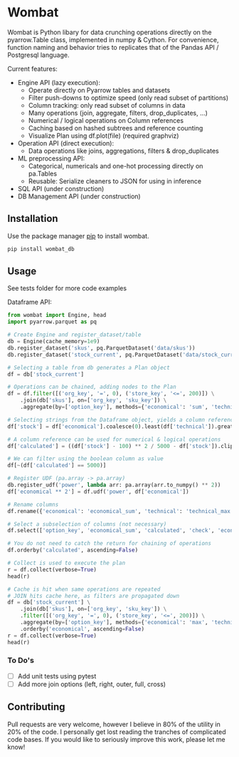 # Wombat
Wombat is Python libary for data crunching operations directly on the pyarrow.Table class, implemented in numpy & Cython. For convenience, function naming and behavior tries to replicates that of the Pandas API / Postgresql language.

Current features:
- Engine API (lazy execution):
    - Operate directly on Pyarrow tables and datasets
    - Filter push-downs to optimize speed (only read subset of partitions)
    - Column tracking: only read subset of columns in data
    - Many operations (join, aggregate, filters, drop_duplicates, ...)
    - Numerical / logical operations on Column references
    - Caching based on hashed subtrees and reference counting
    - Visualize Plan using df.plot(file) (required graphviz)
- Operation API (direct execution): 
    - Data operations like joins, aggregations, filters & drop_duplicates
- ML preprocessing API: 
    - Categorical, numericals and one-hot processing directly on pa.Tables
    - Reusable: Serialize cleaners to JSON for using in inference
- SQL API (under construction)
- DB Management API (under construction)

## Installation

Use the package manager [pip](https://pip.pypa.io/en/stable/) to install wombat.

```bash
pip install wombat_db
```

## Usage
See tests folder for more code examples

Dataframe API:
```python
from wombat import Engine, head
import pyarrow.parquet as pq

# Create Engine and register_dataset/table
db = Engine(cache_memory=1e9)
db.register_dataset('skus', pq.ParquetDataset('data/skus'))
db.register_dataset('stock_current', pq.ParquetDataset('data/stock_current'))

# Selecting a table from db generates a Plan object
df = db['stock_current']

# Operations can be chained, adding nodes to the Plan
df = df.filter([('org_key', '=', 0), ('store_key', '<=', 200)]) \
    .join(db['skus'], on=['org_key', 'sku_key']) \
    .aggregate(by=['option_key'], methods={'economical': 'sum', 'technical':'max'})

# Selecting strings from the Dataframe object, yields a column reference
df['stock'] = df['economical'].coalesce(0).least(df['technical']).greatest(0)

# A column reference can be used for numerical & logical operations
df['calculated'] = ((df['stock'] - 100) ** 2 / 5000 - df['stock']).clip(None, 5000)

# We can filter using the boolean column as value
df[~(df['calculated'] == 5000)]

# Register UDF (pa.array -> pa.array)
db.register_udf('power', lambda arr: pa.array(arr.to_numpy() ** 2))
df['economical ** 2'] = df.udf('power', df['economical'])

# Rename columns
df.rename({'economical': 'economical_sum', 'technical': 'technical_max'})

# Select a subselection of columns (not necessary)
df.select(['option_key', 'economical_sum', 'calculated', 'check', 'economical ** 2'])

# You do not need to catch the return for chaining of operations
df.orderby('calculated', ascending=False)

# Collect is used to execute the plan
r = df.collect(verbose=True)
head(r)

# Cache is hit when same operations are repeated
# JOIN hits cache here, as filters are propagated down
df = db['stock_current'] \
    .join(db['skus'], on=['org_key', 'sku_key']) \
    .filter([('org_key', '=', 0), ('store_key', '<=', 200)]) \
    .aggregate(by=['option_key'], methods={'economical': 'max', 'technical':'sum'}) \
    .orderby('economical', ascending=False)
r = df.collect(verbose=True)
head(r)
```

### To Do's
- [ ] Add unit tests using pytest
- [ ] Add more join options (left, right, outer, full, cross)

## Contributing
Pull requests are very welcome, however I believe in 80% of the utility in 20% of the code. I personally get lost reading the tranches of complicated code bases. If you would like to seriously improve this work, please let me know!